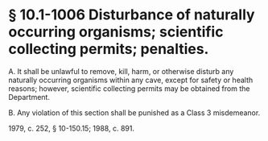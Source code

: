 # § 10.1-1006 Disturbance of naturally occurring organisms; scientific collecting permits; penalties.

<p>A. It shall be unlawful to remove, kill, harm, or otherwise disturb any naturally occurring organisms within any cave, except for safety or health reasons; however, scientific collecting permits may be obtained from the Department.</p><p>B. Any violation of this section shall be punished as a Class 3 misdemeanor.</p><p>1979, c. 252, § 10-150.15; 1988, c. 891.</p>
